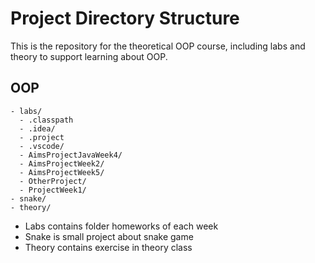 # Project Directory Structure

This is the repository for the theoretical OOP course, including labs and theory to support learning about OOP.

## OOP
```
- labs/
  - .classpath
  - .idea/
  - .project
  - .vscode/
  - AimsProjectJavaWeek4/
  - AimsProjectWeek2/
  - AimsProjectWeek5/
  - OtherProject/
  - ProjectWeek1/
- snake/ 
- theory/
```
- Labs contains folder homeworks of each week
- Snake is small project about snake game
- Theory contains exercise in theory class
